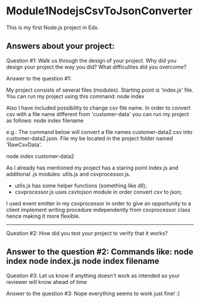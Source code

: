 # Module1NodejsCsvToJsonConverter
This is my first Node.js project in Edx.

Answers about your project:
------------------------------------------------------------------------------
Question #1:
Walk us through the design of your project. Why did you design your project the way you did? What difficulties did you overcome?

Answer to the question #1:

My project consists of several files (modules).
Starting point is 'index.js' file.
You can run my project using this command:
node index

Also I have included possibility to change csv file name.
In order to convert csv with a file name different from 'customer-data' you can run my project as follows:
node index filename

e.g.: 
The command below will convert a file names customer-data2.csv into customer-data2.json.
File my be located in the project folder named 'RawCsvData'.

node index customer-data2

As I already has mentioned my project has a staring point index.js and
additional .js modules: utils.js and csvprocessor.js.

- utils.js has some helper functions (something like dll);
- csvprocessor.js uses csvtojson module in order convert csv to json;

I used event emitter in my csvprocessor in order to give an opportunity to a client implement
writing procedure independently from csvprocessor class hence making it more flexible.

------------------------------------------------------------------------------
Question #2:
How did you test your project to verify that it works? 

Answer to the question #2:
Commands like: 
node index
node index.js
node index filename
------------------------------------------------------------------------------
Question #3:
Let us know if anything doesn't work as intended so your reviewer will know ahead of time

Answer to the question #3:
Nope everything seems to work just fine! :)